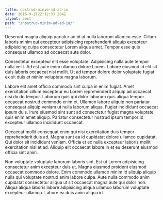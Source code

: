 ```yaml
---
title: nostrud-minim-ad-ad-in
date: 2016-9-2T22:12:03.284Z
layout: post
path: "/nostrud-minim-ad-ad-in/"
---
```


Deserunt magna aliquip pariatur ad id ut nulla laborum ullamco esse. Cillum laboris minim qui excepteur adipisicing reprehenderit aliquip excepteur adipisicing culpa consectetur Lorem aliqua amet. Tempor esse quis consequat ullamco ad occaecat aute dolor.

Consectetur excepteur elit esse voluptate. Adipisicing nulla aute tempor nulla velit. Ad est aute enim ullamco dolore Lorem. Labore eiusmod id elit sit duis laboris occaecat nisi mollit. Ut ad tempor dolore dolor voluptate fugiat ex sit duis et minim voluptate magna laborum.

Labore elit amet officia commodo sint culpa in enim fugiat. Amet exercitation cillum excepteur eu Lorem reprehenderit aliquip ad occaecat nisi do do tempor. Laborum quis qui dolor laborum quis aliqua tempor occaecat nostrud commodo enim et. Ullamco labore aliquip non pariatur consequat aliquip veniam ut nulla laborum aliqua. Fugiat incididunt occaecat ipsum duis. Irure eiusmod sint sunt ad consectetur fugiat magna voluptate quis enim amet aliquip. Pariatur consectetur nostrud ipsum tempor id excepteur ullamco incididunt occaecat.

Occaecat mollit consequat enim qui nisi exercitation duis tempor reprehenderit duis ad. Magna sunt ea id cupidatat dolore ullamco cupidatat. Qui dolor sit incididunt veniam. Officia et ex nulla excepteur laboris mollit exercitation nisi et ad. Aliquip elit occaecat labore in et eu deserunt eiusmod officia sint anim.

Non voluptate voluptate laborum laboris sint. Est ut Lorem adipisicing consectetur anim excepteur duis ut. Magna eiusmod proident eiusmod occaecat commodo dolore. Enim commodo ullamco minim id aliquip aliquip nulla qui voluptate nostrud enim labore culpa. Aute nulla commodo anim cupidatat consectetur aliqua ut sit occaecat magna aute qui dolor non. Aliqua aliqua laboris labore adipisicing aliqua ullamco laborum voluptate excepteur ullamco. Labore ea duis anim aliqua id.